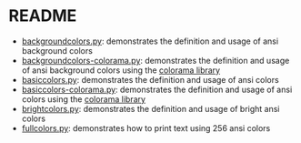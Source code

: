 # README

- [backgroundcolors.py](backgroundcolors.py): demonstrates the definition and usage of ansi background colors
- [backgroundcolors-colorama.py](backgroundcolors-colorama.py): demonstrates the definition and usage of ansi background colors using the [colorama library](https://pypi.org/project/colorama/)
- [basiccolors.py](basiccolors.py): demonstrates the definition and usage of ansi colors
- [basiccolors-colorama.py](basiccolors-colorama.py): demonstrates the definition and usage of ansi colors using the [colorama library](https://pypi.org/project/colorama/)
- [brightcolors.py](brightcolors.py): demonstrates the definition and usage of bright ansi colors
- [fullcolors.py](fullcolors.py): demonstrates how to print text using 256 ansi colors
